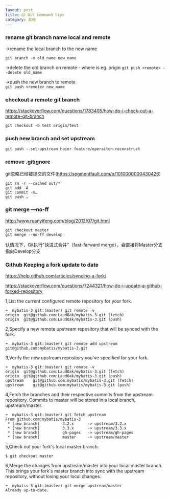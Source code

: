 ```yaml
---
layout: post
title: 😊 Git command tips
category: 其他
---
```


### rename git branch name local and remote

->rename the local branch to the new name

`git branch -m old_name new_name `

->delete the old branch on remote - where <remote> is eg. origin
`git push <remote> --delete old_name`

->push the new branch to remote         
`git push <remote> new_name`

### checkout  a remote git branch 

https://stackoverflow.com/questions/1783405/how-do-i-check-out-a-remote-git-branch

`git checkout -b test origin/test`


### push new branch and set upstream

`git push --set-upstream haier feature/operaiton-reconstruct`


### remove .gitignore

git忽略已经被提交的文件(https://segmentfault.com/q/1010000000430426)

```
git rm -r --cached out/*`
git add -A
git commit -m…
git push …
```


### git merge —no-ff

http://www.ruanyifeng.com/blog/2012/07/git.html

```
git checkout master
git merge --no-ff develop
```
认情况下，Git执行"快进式合并"（fast-farward merge），会直接将Master分支指向Develop分支

### Github Keeping a fork update to date

https://help.github.com/articles/syncing-a-fork/

https://stackoverflow.com/questions/7244321/how-do-i-update-a-github-forked-repository

1,List the current configured remote repository for your fork.

```
➜  mybatis-3 git:(master) git remote -v
origin	git@github.com:LaudOak/mybatis-3.git (fetch)
origin	git@github.com:LaudOak/mybatis-3.git (push)
```

2,Specify a new remote upstream repository that will be synced with the fork.

```
➜  mybatis-3 git:(master) git remote add upstream git@github.com:mybatis/mybatis-3.git
```

3,Verify the new upstream repository you've specified for your fork.

```
➜  mybatis-3 git:(master) git remote -v
origin	git@github.com:LaudOak/mybatis-3.git (fetch)
origin	git@github.com:LaudOak/mybatis-3.git (push)
upstream	git@github.com:mybatis/mybatis-3.git (fetch)
upstream	git@github.com:mybatis/mybatis-3.git (push)
```

4,Fetch the branches and their respective commits from the upstream repository. Commits to master will be stored in a local branch, upstream/master.

```
➜  mybatis-3 git:(master) git fetch upstream
From github.com:mybatis/mybatis-3
 * [new branch]          3.2.x      -> upstream/3.2.x
 * [new branch]          3.3.x      -> upstream/3.3.x
 * [new branch]          gh-pages   -> upstream/gh-pages
 * [new branch]          master     -> upstream/master
```

5,Check out your fork's local master branch.

```
$ git checkout master
```

6,Merge the changes from upstream/master into your local master branch. This brings your fork's master branch into sync with the upstream repository, without losing your local changes.

```
➜  mybatis-3 git:(master) git merge upstream/master
Already up-to-date.
```